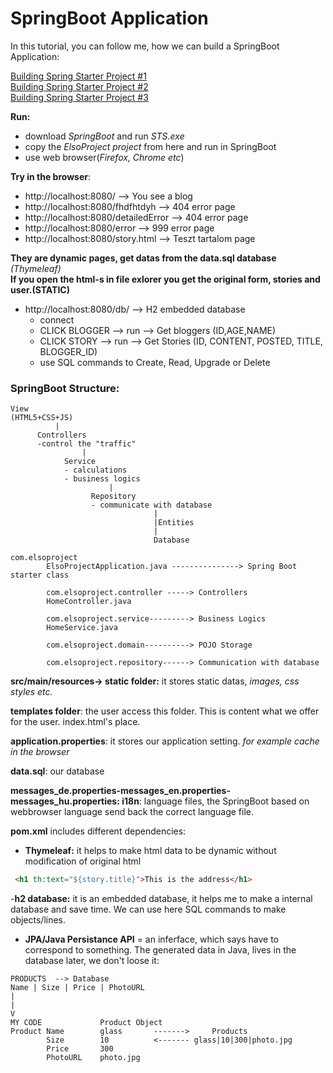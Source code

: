 # SpringBoot Application

In this tutorial, you can follow me, how we can build a SpringBoot Application:



[Building Spring Starter Project #1](https://github.com/Leone717/Spring_Boot_Project_1/blob/master/Spring%20Starter%20Project%201.md)  
[Building Spring Starter Project #2](https://github.com/Leone717/Spring_Boot_Project_1/blob/master/Spring%20Starter%20Project%202.md)  
[Building Spring Starter Project #3](https://github.com/Leone717/Spring_Boot_Project_1/blob/master/Spring%20Starter%20Project%203.md)

**Run:**

- download *SpringBoot* and run *STS.exe*
- copy the *ElsoProject project* from here and run in SpringBoot
- use web browser(*Firefox, Chrome etc*)

**Try in the browser**:

- http://localhost:8080/ --> You see a blog
- http://localhost:8080/fhdfhtdyh --> 404 error page
- http://localhost:8080/detailedError --> 404 error page
- http://localhost:8080/error --> 999 error page
- http://localhost:8080/story.html --> Teszt tartalom page

**They are dynamic pages, get datas from the data.sql database** *(Thymeleaf)*  
**If you open the html-s in file exlorer you get the original form, stories and user.(STATIC)**

- http://localhost:8080/db/ --> H2 embedded database
  * connect
  * CLICK BLOGGER --> run --> Get bloggers (ID,AGE,NAME)
  * CLICK STORY --> run --> Get Stories (ID, CONTENT, POSTED, TITLE, BLOGGER_ID)
  * use SQL commands to Create, Read, Upgrade or Delete


###  SpringBoot Structure:

```
View
(HTML5+CSS+JS)
          |
      Controllers
      -control the "traffic"
                |
            Service
            - calculations
            - business logics
                      |
                  Repository
                  - communicate with database
                                |
                                |Entities
                                |
                                Database
```

```
com.elsoproject
		ElsoProjectApplication.java ---------------> Spring Boot starter class

		com.elsoproject.controller -----> Controllers
		HomeController.java

		com.elsoproject.service---------> Business Logics
		HomeService.java

		com.elsoproject.domain----------> POJO Storage

		com.elsoproject.repository------> Communication with database
```



**src/main/resources-> static folder:** it stores static datas, *images, css styles etc.*

**templates folder**: the user access this folder. This is content what we offer for the user. index.html's place.

**application.properties**: it stores our application setting. *for example cache in the browser*  

**data.sql**: our database

**messages_de.properties-messages_en.properties-messages_hu.properties: i18n**: language files, the SpringBoot based on webbrowser language send back the correct language file.

**pom.xml** includes different dependencies:

- **Thymeleaf:** it helps to make html data to be dynamic without modification of original html
```html
 <h1 th:text="${story.title}">This is the address</h1>
```
-**h2 database:** it is an embedded database, it helps me to make a internal database and save time. We can use here SQL commands to make objects/lines.

- **JPA/Java Persistance API** = an inferface, which says have to correspond to something. The generated data in Java, lives in the database later, we don't loose it:
```
PRODUCTS  --> Database
Name | Size | Price | PhotoURL
|
|
V
MY CODE             Product Object
Product Name        glass       ------->     Products
        Size        10          <------- glass|10|300|photo.jpg
        Price       300
        PhotoURL    photo.jpg
```
